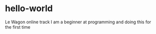 # hello-world
Le Wagon online track
I am a beginner at programming and doing this for the first time
